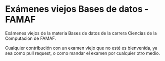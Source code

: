 # Exámenes viejos Bases de datos - FAMAF

Exámenes viejos de la materia Bases de datos de la carrera Ciencias de la Computación de FAMAF.

Cualquier contribución con un examen viejo que no esté es bienvenida, ya sea como pull request, o como mandar el examen por cualquier otro medio.


